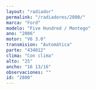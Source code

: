 ```yaml
---
layout: "radiador"
permalink: "/radiadores/2800/"
marca: "Ford"
modelo: "Five Hundred / Montego"
ano: "2006"
motor: "V6 3.0"
transmision: "Automática"
parte: "434012"
clima: "Con clima"
alto: "25"
ancho: "16 13/16"
observaciones: ""
id: "2800"
---
```


